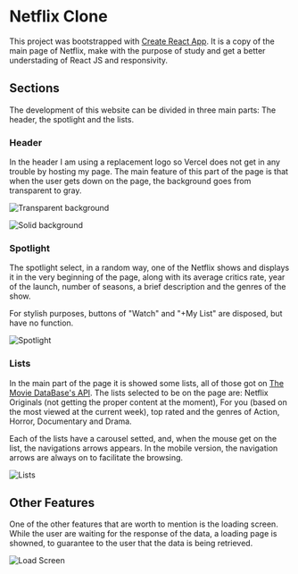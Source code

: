 # Netflix Clone

This project was bootstrapped with [Create React App](https://github.com/facebook/create-react-app). It is a copy of the main page of Netflix, make with the purpose of study and get a better understading of React JS and responsivity.

## Sections
The development of this website can be divided in three main parts: The header, the spotlight and the lists.

### Header
In the header I am using a replacement logo so Vercel does not get in any trouble by hosting my page. The main feature of this part of the page is that when the user gets down on the page, the background goes from transparent to gray.

![Transparent background](https://i.imgur.com/9xtfQKW.png)

![Solid background](https://i.imgur.com/0TlHhnG.png)

### Spotlight
The spotlight select, in a random way, one of the Netflix shows and displays it in the very beginning of the page, along with its average critics rate, year of the launch, number of seasons, a brief description and the genres of the show.

For stylish purposes, buttons of "Watch" and "+My List" are disposed, but have no function.

![Spotlight](https://i.imgur.com/ptdDNHf.png)

### Lists
In the main part of the page it is showed some lists, all of those got on [The Movie DataBase's API](https://developers.themoviedb.org/3). The lists selected to be on the page are: Netflix Originals (not getting the proper content at the moment), For you (based on the most viewed at the current week), top rated and the genres of Action, Horror, Documentary and Drama.

Each of the lists have a carousel setted, and, when the mouse get on the list, the navigations arrows appears. In the mobile version, the navigation arrows are always on to facilitate the browsing.

![Lists](https://i.imgur.com/j5YwthL.png)

## Other Features
One of the other features that are worth to mention is the loading screen. While the user are waiting for the response of the data, a loading page is showned, to guarantee to the user that the data is being retrieved.

![Load Screen](https://i.imgur.com/dsFdss3.png)